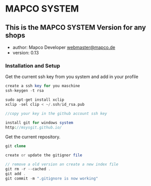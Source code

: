 MAPCO SYSTEM
===================
This is the MAPCO SYSTEM Version for any shops
-----------------------------------------------------------------

* author: Mapco Developer <webmaster@mapco.de>
* version: 0.13

### Installation and Setup

Get the current ssh key from you system and add in your profile

```php
create a ssh key for you maschine
ssh-keygen -t rsa
```

```php
sudo apt-get install xclip
xclip -sel clip < ~/.ssh/id_rsa.pub

//copy your key in the github account ssh key
```

```php
install git for windows system
http://msysgit.github.io/

```

Get the current repository.

```php
git clone

```

```php
create or update the gitignor file

// remove a old version an create a new index file
git rm -r --cached .
git add .
git commit -m ".gitignore is now working"
```

